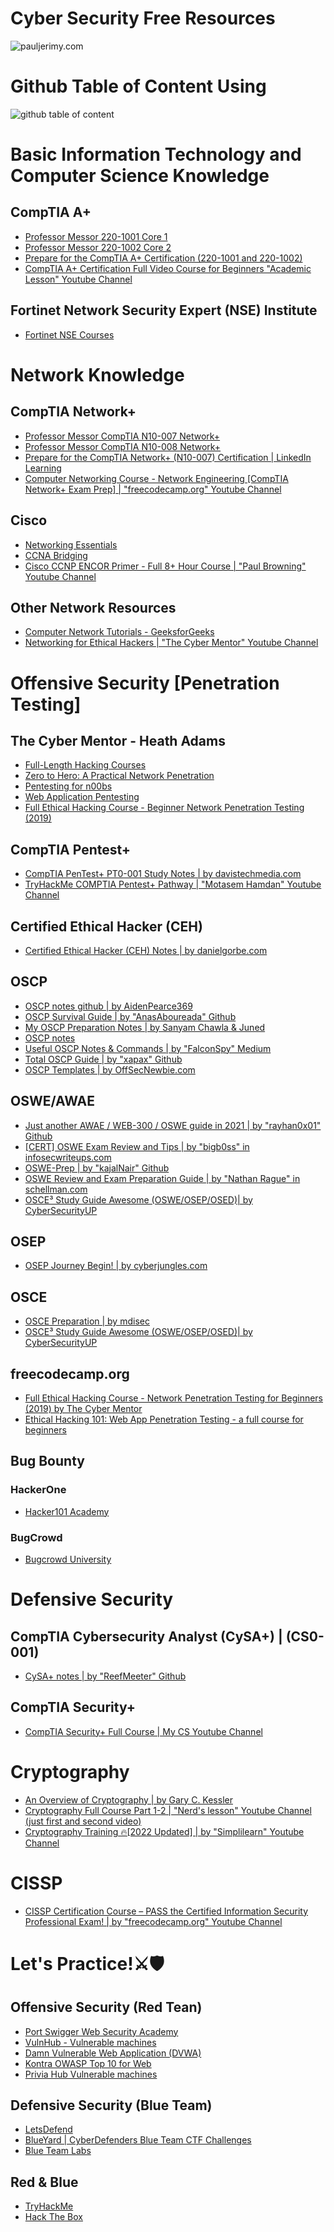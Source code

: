 <h1>Cyber Security Free Resources</h1>
<img src="https://github.com/gokhangokcen1/cyber-security-roadmap/blob/main/photos/certifications.png" alt="pauljerimy.com">
 
<h1>Github Table of Content Using</h1>
<img src="https://github.com/gokhangokcen1/cyber-security-roadmap/blob/main/photos/tableofcontent.png" alt="github table of content">

<h1>Basic Information Technology and Computer Science Knowledge</h1>
<h2>CompTIA A+</h2>
<ul>
  <li> <a href="https://www.professormesser.com/free-a-plus-training/a-plus-videos/220-1001-training-course/">Professor Messor 220-1001 Core 1  </a> </li>
  <li> <a href="https://www.professormesser.com/free-a-plus-training/a-plus-videos/220-1002-training-course/">Professor Messor 220-1002 Core 2  </a> </li>
  <li> <a href="https://www.linkedin.com/learning/paths/prepare-for-the-comptia-a-plus-certification-220-1001-and-220-1002"> Prepare for the CompTIA A+ Certification (220-1001 and 220-1002)  </a> </li>
  <li> <a href="https://youtu.be/iYRmydayPFs"> CompTIA A+ Certification Full Video Course for Beginners  "Academic Lesson" Youtube Channel </a></li>
</ul>
<h2>Fortinet Network Security Expert (NSE) Institute</h2>
<ul>
 <li><a href="https://training.fortinet.com/course/index.php/Certification:NSE_1/">Fortinet NSE Courses</a> </li>
</ul>

<h1>Network Knowledge</h1>
<h2>CompTIA Network+</h2>
<ul>
  <li> <a href="https://www.professormesser.com/network-plus/n10-007/n10-007-training-course/">Professor Messor CompTIA N10-007 Network+  </a> </li>
  <li> <a href="https://www.professormesser.com/network-plus/n10-008/n10-008-video/n10-008-training-course/">Professor Messor CompTIA N10-008 Network+</a> </li>
  <li> <a href="https://www.linkedin.com/learning/paths/prepare-for-the-comptia-network-plus-n10-007-certification"> Prepare for the CompTIA Network+ (N10-007) Certification | LinkedIn Learning </a> </li>
  <li> <a href="https://youtu.be/qiQR5rTSshw">Computer Networking Course - Network Engineering [CompTIA Network+ Exam Prep] | "freecodecamp.org" Youtube Channel</a></li>
</ul>

<h2>Cisco</h2>
<ul>
  <li> <a href="https://www.netacad.com/courses/networking/networking-essentials">Networking Essentials</a> </li>
  <li> <a href="https://www.netacad.com/courses/networking/ccna-bridging">CCNA Bridging</a> </li>
  <li> <a href="https://www.youtube.com/watch?v=XgmauclCXAU&list=PLEZ7_TnHGBZQBkP1gSkNpq2FMj_6vqyfq&index=10"> Cisco CCNP ENCOR Primer - Full 8+ Hour Course | "Paul Browning" Youtube Channel</a></li> 
</ul>

<h2>Other Network Resources</h2>
<ul>
  <li> <a href="https://www.geeksforgeeks.org/computer-network-tutorials/">Computer Network Tutorials - GeeksforGeeks</a> </li>
  <li> <a href="https://www.youtube.com/watch?v=4Kho3Eeyx1U&list=PLLKT__MCUeiyUKmYaakznsZeU4lZYwt_j">Networking for Ethical Hackers | "The Cyber Mentor" Youtube Channel</a></li>

</ul>


<h1>Offensive Security [Penetration Testing]</h1>

<h2>The Cyber Mentor - Heath Adams</h2>
<ul>
  
  <li> <a href="https://www.youtube.com/watch?v=fNzpcB7ODxQ&list=PLLKT__MCUeixqHJ1TRqrHsEd6_EdEvo47&index=1">Full-Length Hacking Courses</a></li>
  <li> <a href="https://www.youtube.com/watch?v=qlK174d_uu8&list=PLLKT__MCUeiwBa7d7F_vN1GUwz_2TmVQj">Zero to Hero: A Practical Network Penetration </a></li>
  <li> <a href="https://www.youtube.com/watch?v=JZN3JhoAdWo&list=PLLKT__MCUeiyxF54dBIkzEXT7h8NgqQUB">Pentesting for n00bs</a></li>
  <li> <a href="https://www.youtube.com/watch?v=ZBi8Qa9m5c0&list=PLLKT__MCUeixCoi2jtP2Jj8nZzM4MOzBL">Web Application Pentesting</a></li>
  <li> <a href="https://youtu.be/WnN6dbos5u8">Full Ethical Hacking Course - Beginner Network Penetration Testing (2019)</a></li>
</ul>

<h2>CompTIA Pentest+</h2>
<ul>
  <li> <a href="https://davistechmedia.com/comptia-pentest-pt0-001-study-notes/">CompTIA PenTest+ PT0-001 Study Notes | by davistechmedia.com </a></li>
  <li> <a href="https://www.youtube.com/playlist?list=PLqM63j87R5p4olmWpzqaXMhEP2zEnQhPD">TryHackMe COMPTIA Pentest+ Pathway | "Motasem Hamdan" Youtube Channel </a></li>
</ul>

<h2>Certified Ethical Hacker (CEH)</h2>
<ul>
  <li> <a href="https://www.danielgorbe.com/en/tags/ceh/">Certified Ethical Hacker (CEH) Notes | by danielgorbe.com </a></li>

</ul>

<h2>OSCP</h2>
<ul>
  <li><a href="https://github.com/AidenPearce369/OSCP-Notes">OSCP notes github | by AidenPearce369</a> </li>
  <li><a href="https://github.com/wwong99/pentest-notes/blob/master/oscp_resources/OSCP-Survival-Guide.md">OSCP Survival Guide | by "AnasAboureada" Github</a> </li>
  <li><a href="https://oscpnotes.infosecsanyam.in/My_OSCP_Preparation_Notes.html">My OSCP Preparation Notes | by Sanyam Chawla  & Juned</a> </li>
  <li><a href="https://1modm.github.io/documentation/oscp.html">OSCP notes </a> </li>
  <li><a href="https://falconspy.medium.com/useful-oscp-notes-commands-d71b5eda7b02">Useful OSCP Notes & Commands | by "FalconSpy" Medium</a> </li>
  <li><a href="https://sushant747.gitbooks.io/total-oscp-guide/content/">Total OSCP Guide | by "xapax" Github </a> </li>
  <li><a href="https://guide.offsecnewbie.com/cherrytree-oscp-template">OSCP Templates | by OffSecNewbie.com</a> </li>
  
</ul>

<h2>OSWE/AWAE</h2>
<ul>
  <li> <a href="https://rayhan0x01.github.io/web/2021/04/12/awae-web-300-oswe-guide-2021.html">Just another AWAE / WEB-300 / OSWE guide in 2021 | by "rayhan0x01" Github </a></li>
  <li> <a href="https://infosecwriteups.com/cert-oswe-exam-review-and-tips-ft-no-developer-background-candidate-1dad7f545155">[CERT] OSWE Exam Review and Tips | by "bigb0ss" in infosecwriteups.com </a></li>
  <li> <a href="https://github.com/kajalNair/OSWE-Prep">OSWE-Prep | by "kajalNair" Github </a></li>
  <li> <a href="https://hub.schellman.com/blog/oswe-review-and-exam-preparation-guide">OSWE Review and Exam Preparation Guide | by "Nathan Rague" in schellman.com </a></li>
  <li> <a href="https://github.com/CyberSecurityUP/OSCE-Complete-Guide"> OSCE³ Study Guide Awesome (OSWE/OSEP/OSED)| by CyberSecurityUP </a></li>
</ul>

<h2>OSEP</h2>
<ul>
  <li> <a href="https://lookbook.cyberjungles.com/osep-preperation-notes/osep-journey-begin">OSEP Journey Begin! | by cyberjungles.com  </a></li>

</ul>



<h2>OSCE</h2>
<ul>
  <li> <a href="https://github.com/mdisec/osce-preparation"> OSCE Preparation | by mdisec </a></li>
  <li> <a href="https://github.com/CyberSecurityUP/OSCE-Complete-Guide"> OSCE³ Study Guide Awesome (OSWE/OSEP/OSED)| by CyberSecurityUP </a></li>
</ul>




<h2>freecodecamp.org</h2>
<ul>
  <li> <a href="https://youtu.be/3Kq1MIfTWCE">Full Ethical Hacking Course - Network Penetration Testing for Beginners (2019) by The Cyber Mentor</a></li>
  <li> <a href="https://youtu.be/2_lswM1S264">Ethical Hacking 101: Web App Penetration Testing - a full course for beginners</a></li>
</ul>

<h2>Bug Bounty</h2>
<h3>HackerOne</h3>
<ul>
  <li><a href="https://www.hacker101.com/start-here">Hacker101 Academy</a></li>

</ul>
<h3>BugCrowd</h3>
<ul>
  <li><a href="https://www.bugcrowd.com/hackers/bugcrowd-university/">Bugcrowd University</a></li>

</ul>

<h1>Defensive Security </h1>
<h2>CompTIA Cybersecurity Analyst (CySA+) | (CS0-001) </h2>
<ul>
  <li><a href="https://github.com/ReefMeeter/CySA">CySA+ notes | by "ReefMeeter" Github</a></li>
</ul>
<h2>CompTIA Security+</h2>
<ul>
  <li> <a href="https://youtu.be/O4pJeXgOJDs"> CompTIA Security+ Full Course | My CS Youtube Channel </a></li>
</ul>


<h1>Cryptography</h1>
<ul>
 <li><a href="https://www.garykessler.net/library/crypto.html"> An Overview of Cryptography | by Gary C. Kessler</a></li>
 <li><a href="https://www.youtube.com/watch?v=j_8PLI_wCVU&list=PL7T06JEc5PF6Xbrs_1ltXPSYi5qWL9pBm&index=3"> Cryptography Full Course Part 1-2 | 
"Nerd's lesson" Youtube Channel (just first and second video)</a></li>
  <li><a href="https://www.youtube.com/watch?v=C7vmouDOJYM&list=PLEiEAq2VkUULgKbiq9J4z517w8RV3-yJe"> Cryptography Training 🔥[2022 Updated] | by "Simplilearn" Youtube Channel</a></li>
</ul>

<h1>CISSP</h1>
<ul>
 <li><a href="https://www.youtube.com/watch?v=M1_v5HBVHWo"> CISSP Certification Course – PASS the Certified Information Security Professional Exam! | by "freecodecamp.org" Youtube Channel</a></li>

</ul>


<h1>Let's Practice!⚔️🛡️</h1>
  <h2>Offensive Security (Red Tean)</h2>
  <ul>
    <li><a href="https://portswigger.net/web-security">Port Swigger Web Security Academy</a></li>
    <li><a href="https://www.vulnhub.com/">VulnHub - Vulnerable machines</a></li>
    <li><a href="https://dvwa.co.uk/">Damn Vulnerable Web Application (DVWA)</a></li>
    <li><a href="https://application.security/free/owasp-top-10">Kontra OWASP Top 10 for Web </a></li>
    <li><a href="https://priviahub.com/">Privia Hub Vulnerable machines </a></li>
 
  </ul>
  
  <h2>Defensive Security (Blue Team)</h2>
  <ul>
    <li><a href="https://letsdefend.io/">LetsDefend </a></li>
    <li><a href="https://cyberdefenders.org/blueteam-ctf-challenges/">BlueYard | CyberDefenders Blue Team CTF Challenges </a></li>
    <li><a href="https://blueteamlabs.online/">Blue Team Labs</a></li>

  </ul>
  
  <h2>Red & Blue</h2>
  <ul>
    <li><a href="https://tryhackme.com/">TryHackMe</a></li>
    <li><a href="https://www.hackthebox.com/">Hack The Box</a></li>

  </ul>
  

